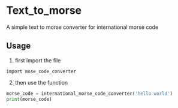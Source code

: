 # Text_to_morse

 A simple text to morse converter for international morse code
 
 ## Usage
 
 1. first import the file
 
`import mose_code_converter`

2. then use the function 

```python
morse_code = international_morse_code_converter('hello world')
print(morse_code)
```
